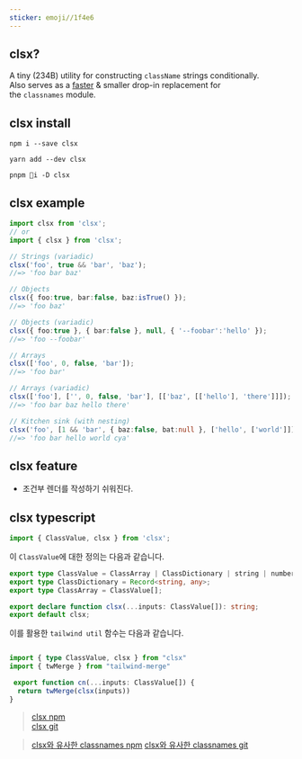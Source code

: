 ```yaml
---
sticker: emoji//1f4e6
---
```

## clsx? 
A tiny (234B) utility for constructing `className` strings conditionally.  
Also serves as a [faster](https://github.com/lukeed/clsx/blob/HEAD/bench) & smaller drop-in replacement for the `classnames` module.

## clsx install
```shell
npm i --save clsx
```

```shell
yarn add --dev clsx
```

```shell
pnpm i -D clsx
```

## clsx example
```typescript
import clsx from 'clsx';
// or
import { clsx } from 'clsx';

// Strings (variadic)
clsx('foo', true && 'bar', 'baz');
//=> 'foo bar baz'

// Objects
clsx({ foo:true, bar:false, baz:isTrue() });
//=> 'foo baz'

// Objects (variadic)
clsx({ foo:true }, { bar:false }, null, { '--foobar':'hello' });
//=> 'foo --foobar'

// Arrays
clsx(['foo', 0, false, 'bar']);
//=> 'foo bar'

// Arrays (variadic)
clsx(['foo'], ['', 0, false, 'bar'], [['baz', [['hello'], 'there']]]);
//=> 'foo bar baz hello there'

// Kitchen sink (with nesting)
clsx('foo', [1 && 'bar', { baz:false, bat:null }, ['hello', ['world']]], 'cya');
//=> 'foo bar hello world cya'
```

## clsx feature
- 조건부 렌더를 작성하기 쉬워진다.

## clsx typescript

```typescript
import { ClassValue, clsx } from 'clsx';
```

이 `ClassValue`에 대한 정의는 다음과 같습니다.

```typescript
export type ClassValue = ClassArray | ClassDictionary | string | number | null | boolean | undefined;
export type ClassDictionary = Record<string, any>;
export type ClassArray = ClassValue[];

export declare function clsx(...inputs: ClassValue[]): string;
export default clsx;
```

이를 활용한 `tailwind util` 함수는 다음과 같습니다.
```typescript

import { type ClassValue, clsx } from "clsx"  
import { twMerge } from "tailwind-merge"  

 export function cn(...inputs: ClassValue[]) {  
  return twMerge(clsx(inputs))  
}

```

>[clsx npm](https://www.npmjs.com/package/clsx)   
>[clsx git](https://github.com/lukeed/clsx)

> [clsx와 유사한 classnames npm](https://www.npmjs.com/package/classnames)
> [clsx와 유사한 classnames git](https://github.com/JedWatson/classnames)